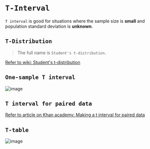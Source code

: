 # `T-Interval`
`T interval` is good for situations where the sample size is **small** and population standard deviation is **unknown**.

## `T-Distribution`
> The full name is `Student's t-distribution`.

[Refer to wiki: Student's t-distribution](https://www.wikiwand.com/en/Student%27s_t-distribution)


## `One-sample T interval`

![image](https://user-images.githubusercontent.com/14041622/45143356-a3e72480-b1ed-11e8-8c3a-65fdc286b266.png)


## `T interval for paired data`
[Refer to article on Khan academy: Making a t interval for paired data](https://www.khanacademy.org/math/statistics-probability/confidence-intervals-one-sample/modal/a/one-sample-t-interval-paired-data)


## `T-table`

![image](https://user-images.githubusercontent.com/14041622/45141390-51573980-b1e8-11e8-9c62-09c613cccf7e.png)
